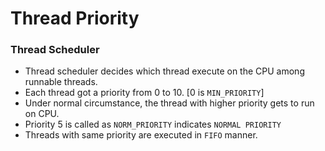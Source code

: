 # Thread Priority

### Thread Scheduler
* Thread scheduler decides which thread execute on the CPU among runnable threads.
* Each thread got a priority from 0 to 10. [0 is  ```MIN_PRIORITY```]
* Under normal circumstance, the thread with higher priority gets to run on CPU.
* Priority 5 is called as ```NORM_PRIORITY``` indicates ```NORMAL PRIORITY```
* Threads with same priority are executed in ```FIFO``` manner.